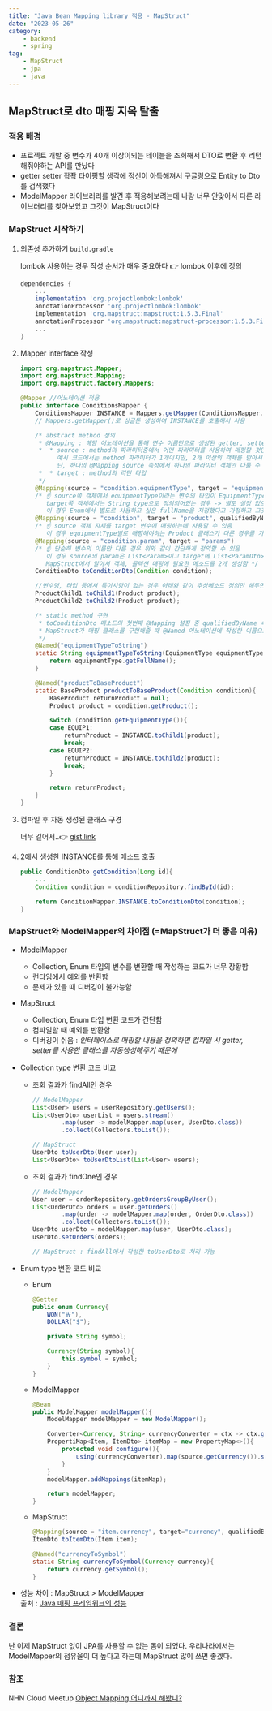 ```yaml
---
title: "Java Bean Mapping library 적용 - MapStruct"
date: "2023-05-26"
category:
    - backend
    - spring
tag:
    - MapStruct
    - jpa
    - java
---
```


## MapStruct로 dto 매핑 지옥 탈출

### 적용 배경

-   프로젝트 개발 중 변수가 40개 이상이되는 테이블을 조회해서 DTO로 변환 후 리턴해줘야하는 API를 만났다
-   getter setter 좍좍 타이핑할 생각에 정신이 아득해져서 구글링으로 Entity to Dto 를 검색했다
-   ModelMapper 라이브러리를 발견 후 적용해보려는데 나랑 너무 안맞아서 다른 라이브러리를 찾아보았고 그것이 MapStruct이다

### MapStruct 시작하기

1. 의존성 추가하기 `build.gradle`

    lombok 사용하는 경우 작성 순서가 매우 중요하다 👉 lombok 이후에 정의

    ```gradle
    dependencies {
        ...
        implementation 'org.projectlombok:lombok'
        annotationProcessor 'org.projectlombok:lombok'
        implementation 'org.mapstruct:mapstruct:1.5.3.Final'
        annotationProcessor 'org.mapstruct:mapstruct-processor:1.5.3.Final'
        ...
    }
    ```

2. Mapper interface 작성

    ```java
    import org.mapstruct.Mapper;
    import org.mapstruct.Mapping;
    import org.mapstruct.factory.Mappers;

    @Mapper //어노테이션 적용
    public interface ConditionsMapper {
        ConditionsMapper INSTANCE = Mappers.getMapper(ConditionsMapper.class);
        // Mappers.getMapper()로 싱글톤 생성하여 INSTANCE를 호출해서 사용

        /* abstract method 정의
         * @Mapping : 해당 어노테이션을 통해 변수 이름만으로 생성된 getter, setter만으로 매핑이 불가능한 경우를 정의
         *  * source : method의 파라미터중에서 어떤 파라미터를 사용하여 매핑할 것인지 명시하면 됨
              예시 코드에서는 method 파라미터가 1개이지만, 2개 이상의 객체를 받아서 하나의 target 객체로 매핑하는 경우도 정의할 수 있다.
              단, 하나의 @Mapping source 속성에서 하나의 파라미터 객체만 다룰 수 있음 -> @Mapping 여러개를 사용할 수 있음
         *  * target : method의 리턴 타입
         */
        @Mapping(source = "condition.equipmentType", target = "equipmentType", qualifiedByName = "equipmentTypeToString")
        /* ☝ source쪽 객체에서 equipmentType이라는 변수의 타입이 EquipmentType이라는 Enum객체인데,
           target쪽 객체에서는 String type으로 정의되어있는 경우 -> 별도 설정 없으면 Enum name이 그대로 target으로 매핑됨
           이 경우 Enum에서 별도로 사용하고 싶은 fullName을 지정했다고 가정하고 그것을 매핑하는 방법을 예로 들었음 */
        @Mapping(source = "condition", target = "product", qualifiedByName = "productToBaseProduct")
        /* ☝ source 객체 자체를 target 변수에 매핑하는데 사용할 수 있음
           이 경우 equipmentType별로 매핑해야하는 Product 클래스가 다른 경우를 가정하고 예를 들었음 */
        @Mapping(source = "condition.param", target = "params")
        /* ☝ 단순히 변수의 이름만 다른 경우 위와 같이 간단하게 정의할 수 있음
           이 경우 source의 param은 List<Param>이고 target에 List<ParamDto> params로 정의되어 있는 경우를 가정하였고
           MapStruct에서 알아서 객체, 콜렉션 매핑에 필요한 메소드를 2개 생성함 */
        ConditionDto toConditionDto(Condition condition);

        //변수명, 타입 등에서 특이사항이 없는 경우 아래와 같이 추상메소드 정의만 해두면 매핑 코드가 생성된다.
        ProductChild1 toChild1(Product product);
        ProductChild2 toChild2(Product product);

        /* static method 구현
         * toConditionDto 메소드의 첫번째 @Mapping 설정 중 qualifiedByName 속성에서 호출하게 될 메소드를 구현한 영역이다.
         * MapStruct가 매핑 클래스를 구현해줄 때 @Named 어노테이션에 작성한 이름으로 코드를 작성하기 때문에 qualifiedByName이랑 맞춰줘야함
         */
        @Named("equipmentTypeToString")
        static String equipmentTypeToString(EquipmentType equipmentType){
            return equipmentType.getFullName();
        }

        @Named("productToBaseProduct")
        static BaseProduct productToBaseProduct(Condition condition){
            BaseProduct returnProduct = null;
            Product product = condition.getProduct();

            switch (condition.getEquipmentType()){
            case EQUIP1:
                returnProduct = INSTANCE.toChild1(product);
                break;
            case EQUIP2:
                returnProduct = INSTANCE.toChild2(product);
                break;
            }

            return returnProduct;
        }
    }
    ```

3. 컴파일 후 자동 생성된 클래스 구경

    너무 길어서..👉 [gist link](https://gist.github.com/m3rri/1c689ede6e8fdd112db1269966c96d87)

4. 2에서 생성한 INSTANCE를 통해 메소드 호출

    ```java
    public ConditionDto getCondition(Long id){
        ...
        Condition condition = conditionRepository.findById(id);

        return ConditionMapper.INSTANCE.toConditionDto(condition);
    }
    ```

### MapStruct와 ModelMapper의 차이점 (=MapStruct가 더 좋은 이유)

-   ModelMapper
    -   Collection, Enum 타입의 변수를 변환할 때 작성하는 코드가 너무 장황함
    -   런타임에서 예외를 반환함
    -   문제가 있을 때 디버깅이 불가능함
-   MapStruct
    -   Collection, Enum 타입 변환 코드가 간단함
    -   컴파일할 때 예외를 반환함
    -   디버깅이 쉬움 : _인터페이스로 매핑할 내용을 정의하면 컴파일 시 getter, setter를 사용한 클래스를 자동생성해주기 때문에_
-   Collection type 변환 코드 비교
    -   조회 결과가 findAll인 경우
        ```java
        // ModelMapper
        List<User> users = userRepository.getUsers();
        List<UserDto> userList = users.stream()
                .map(user -> modelMapper.map(user, UserDto.class))
                .collect(Collectors.toList());
        ```
        ```java
        // MapStruct
        UserDto toUserDto(User user);
        List<UserDto> toUserDtoList(List<User> users);
        ```
    -   조회 결과가 findOne인 경우
        ```java
        // ModelMapper
        User user = orderRepository.getOrdersGroupByUser();
        List<OrderDto> orders = user.getOrders()
                .map(order -> modelMapper.map(order, OrderDto.class))
                .collect(Collectors.toList());
        UserDto userDto = modelMapper.map(user, UserDto.class);
        userDto.setOrders(orders);
        ```
        ```java
        // MapStruct : findAll에서 작성한 toUserDto로 처리 가능
        ```
-   Enum type 변환 코드 비교

    -   Enum

        ```java
        @Getter
        public enum Currency{
            WON("￦"),
            DOLLAR("$");

            private String symbol;

            Currency(String symbol){
                this.symbol = symbol;
            }
        }
        ```

    -   ModelMapper

        ```java
        @Bean
        public ModelMapper modelMapper(){
            ModelMapper modelMapper = new ModelMapper();

            Converter<Currency, String> currencyConverter = ctx -> ctx.getSource().getSymbol();
            PropertiMap<Item, ItemDto> itemMap = new PropertyMap<>(){
                protected void configure(){
                    using(currencyConverter).map(source.getCurrency()).setCurrency(null);
                }
            }
            modelMapper.addMappings(itemMap);

            return modelMapper;
        }
        ```

    -   MapStruct

        ```java
        @Mapping(source = "item.currency", target="currency", qualifiedByName = "currencyToSymbol")
        ItemDto toItemDto(Item item);

        @Named("currencyToSymbol")
        static String currencyToSymbol(Currency currency){
            return currency.getSymbol();
        }
        ```

-   성능 차이 : MapStruct > ModelMapper  
     출처 : [Java 매핑 프레임워크의 성능](https://recordsoflife.tistory.com/1251)

### 결론

난 이제 MapStruct 없이 JPA를 사용할 수 없는 몸이 되었다.
우리나라에서는 ModelMapper의 점유율이 더 높다고 하는데 MapStruct 많이 쓰면 좋겠다.

### 참조

NHN Cloud Meetup [Object Mapping 어디까지 해봤니?](https://meetup.nhncloud.com/posts/213)

